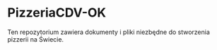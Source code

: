 # PizzeriaCDV-OK
Ten repozytorium zawiera dokumenty i pliki niezbędne do stworzenia pizzerii na Świecie.
